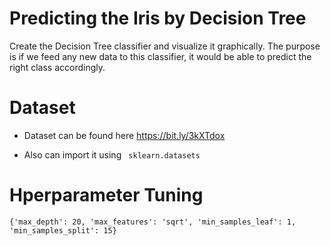 # Predicting the Iris by Decision Tree

Create the Decision Tree classifier and visualize it graphically. 
The purpose is if we feed any new data to this classifier, it would be able to predict the right class accordingly. 

# Dataset 
- Dataset can be found here https://bit.ly/3kXTdox 

- Also can import it using
```  sklearn.datasets ``` 

# Hperparameter Tuning

```
{'max_depth': 20, 'max_features': 'sqrt', 'min_samples_leaf': 1, 'min_samples_split': 15}
 ```
